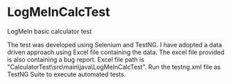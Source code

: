 # LogMeInCalcTest
LogMeIn basic calculator test

The test was developed using Selenium and TestNG.
I have adopted a data driven approach using Excel file containing the data.
The excel file provided is also containing a bug report.
Excel file path is "CalculatorTest\src\main\java\LogMeInCalcTest".
Run the testng.xml file as TestNG Suite to execute automated tests.
